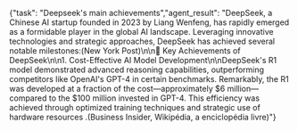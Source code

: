 {"task": "Deepseek's main achievements","agent_result": "DeepSeek, a Chinese AI startup founded in 2023 by Liang Wenfeng, has rapidly emerged as a formidable player in the global AI landscape. Leveraging innovative technologies and strategic approaches, DeepSeek has achieved several notable milestones:(New York Post)\n\n🧠 Key Achievements of DeepSeek\n\n1. Cost-Effective AI Model Development\n\nDeepSeek's R1 model demonstrated advanced reasoning capabilities, outperforming competitors like OpenAI's GPT-4 in certain benchmarks. Remarkably, the R1 was developed at a fraction of the cost—approximately $6 million—compared to the $100 million invested in GPT-4. This efficiency was achieved through optimized training techniques and strategic use of hardware resources .(Business Insider, Wikipédia, a enciclopédia livre)"}
